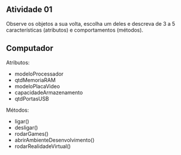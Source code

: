 ## Atividade 01
Observe os objetos a sua volta, escolha um deles e descreva de 3 a 5 características (atributos) e comportamentos (métodos).

## Computador
Atributos:
- modeloProcessador
- qtdMemoriaRAM
- modeloPlacaVideo
- capacidadeArmazenamento
- qtdPortasUSB

Métodos:
- ligar()
- desligar()
- rodarGames()
- abrirAmbienteDesenvolvimento()
- rodarRealidadeVirtual()